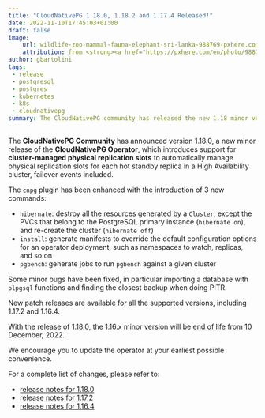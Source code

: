 ```yaml
---
title: "CloudNativePG 1.18.0, 1.18.2 and 1.17.4 Released!"
date: 2022-11-10T17:45:03+01:00
draft: false
image:
    url: wildlife-zoo-mammal-fauna-elephant-sri-lanka-988769-pxhere.com.jpg
    attribution: from <strong><a href="https://pxhere.com/en/photo/988769?utm_content=clipUser&utm_medium=referral&utm_source=pxhere">PxHere</a></strong>
author: gbartolini
tags:
 - release
 - postgresql
 - postgres
 - kubernetes
 - k8s
 - cloudnativepg
summary: The CloudNativePG community has released the new 1.18 minor version and a new update for the supported 1.17 and 1.16 versions of the CloudNativePG operator.
---
```

The **CloudNativePG Community** has announced version 1.18.0, a new minor
release of the **CloudNativePG Operator**, which introduces support for
**cluster-managed physical replication slots** to automatically manage physical
replication slots for each hot standby replica in a High Availability
cluster, failover events included.

The `cnpg` plugin has been enhanced with the introduction of 3 new commands:

- `hibernate`: destroy all the resources generated by a `Cluster`, except the
  PVCs that belong to the PostgreSQL primary instance (`hibernate on`), and
  re-create the cluster (`hibernate off`)
- `install`: generate manifests to override the default configuration options
  for an operator deployment, such as namespaces to watch, replicas, and so on
- `pgbench`: generate jobs to run `pgbench` against a given cluster

Some minor bugs have been fixed, in particular importing a database with
`plpgsql` functions and finding the closest backup when doing PITR.

New patch releases are available for all the supported versions, including
1.17.2 and 1.16.4.

With the release of 1.18.0, the 1.16.x minor version will be
[end of life](https://cloudnative-pg.io/documentation/1.18/supported_releases/#support-status-of-cloudnativepg-releases)
from 10 December, 2022.

We encourage you to update the operator at your earliest possible convenience.

For a complete list of changes, please refer to:

- [release notes for 1.18.0](https://cloudnative-pg.io/documentation/1.18/release_notes/v1.18/)
- [release notes for 1.17.2](https://cloudnative-pg.io/documentation/1.17/release_notes/v1.17/)
- [release notes for 1.16.4](https://cloudnative-pg.io/documentation/1.16/release_notes/v1.16/)

<!--
# About CloudNativePg

[CloudNativePG](https://cloudnative-pg.io) is an open source Kubernetes Operator for PostgreSQL workloads that orchestrates the full life cycle of a PostgreSQL cluster, from bootstrapping and configuration, through high availability and connection routing, to backups and disaster recovery. CloudNativePG relies on PostgreSQL’s native streaming replication to distribute data across pods, nodes, and zones, using standard Kubernetes patterns. Replicas can be scaled up and down in a Kubernetes native manner, and the operator automatically and safely reconfigure replication as appropriate.
CloudNativePG is the first PostgreSQL Operator to pursue the whole graduation process with the Cloud Native Computing Foundation (CNCF) by submitting the request to join the Sandbox in April 2022.
[CloudNativePG is a project originally created and supported by EDB](https://www.enterprisedb.com/products/cloud-native-postgresql-kubernetes-ha-clusters-k8s-containers-scalable).
-->
